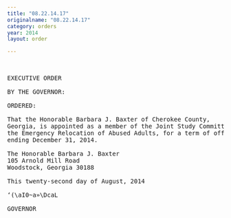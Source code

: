 ```yaml
---
title: "08.22.14.17"
originalname: "08.22.14.17"
category: orders
year: 2014
layout: order

---
```

<pre>
 

EXECUTIVE ORDER

BY THE GOVERNOR:

ORDERED:

That the Honorable Barbara J. Baxter of Cherokee County,
Georgia, is appointed as a member of the Joint Study Committee on
the Emergency Relocation of Abused Adults, for a term of office
ending December 31, 2014.

The Honorable Barbara J. Baxter
105 Arnold Mill Road
Woodstock, Georgia 30188

This twenty-second day of August, 2014

‘(\aI0~a»\DcaL

GOVERNOR

</pre>
